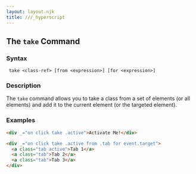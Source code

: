 ```yaml
---
layout: layout.njk
title: ///_hyperscript
---
```


## The `take` Command

### Syntax

```ebnf
 take <class-ref> [from <expression>] [for <expression>]
```

### Description

The `take` command allows you to take a class from a set of elements (or all elements) and add it to the current element (or the targeted element).

### Examples

```html
<div _="on click take .active">Activate Me!</div>

<div _="on click take .active from .tab for event.target">
  <a class="tab active">Tab 1</a>
  <a class="tab">Tab 2</a>
  <a class="tab">Tab 3</a>
</div>
```
